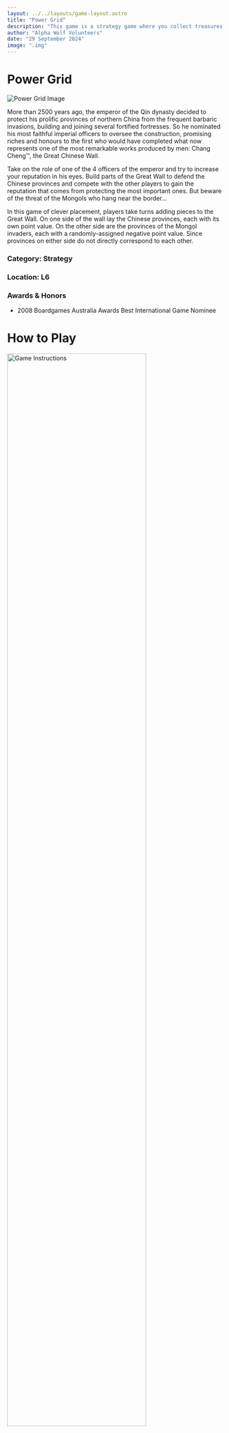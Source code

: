 ```yaml
---
layout: ../../layouts/game-layout.astro
title: "Power Grid"
description: "This game is a strategy game where you collect treasures in a sinking island."
author: "Alpha Wolf Volunteers"
date: "29 September 2024"
image: ".img"
---
```

# Power Grid

![Power Grid Image](/powergrid.jpeg)

More than 2500 years ago, the emperor of the Qin dynasty decided to protect his prolific provinces of northern China from the frequent barbaric invasions, building and joining several fortified fortresses. So he nominated his most faithful imperial officers to oversee the construction, promising riches and honours to the first who would have completed what now represents one of the most remarkable works produced by men: Chang Cheng™, the Great Chinese Wall.

Take on the role of one of the 4 officers of the emperor and try to increase your reputation in his eyes. Build parts of the Great Wall to defend the Chinese provinces and compete with the other players to gain the reputation that comes from protecting the most important ones. But beware of the threat of the Mongols who hang near the border...

In this game of clever placement, players take turns adding pieces to the Great Wall. On one side of the wall lay the Chinese provinces, each with its own point value. On the other side are the provinces of the Mongol invaders, each with a randomly-assigned negative point value. Since provinces on either side do not directly correspond to each other.

### Category: Strategy

### Location: L6

### Awards & Honors
- 2008 Boardgames Australia Awards Best International Game Nominee

# How to Play

<img src="/catan.png" alt="Game Instructions" style="width: 80%; max-width: 1000px; height: auto;" >
